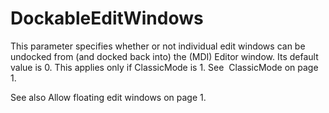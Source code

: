 # DockableEditWindows

This parameter specifies whether or not individual edit windows can be undocked from (and docked back into) the (MDI) Editor window. Its default value is 0. 
 This applies only if ClassicMode is 1.  See  ClassicMode on page 1.

See also Allow floating edit windows on page 1.
